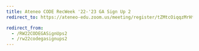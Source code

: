 ```yaml
---
title: Ateneo CODE RecWeek '22-'23 GA Sign Up 2
redirect_to: https://ateneo-edu.zoom.us/meeting/register/tZMtcOiqqzMrHtZUj1O4HuvfTB-oLyhmsKyc

redirect_from: 
  - /RW22CODEGASignUps2
  - /rw22codegasignups2
---
```

